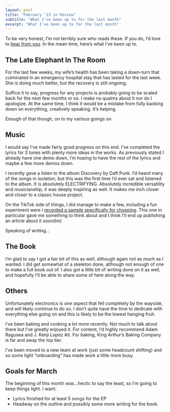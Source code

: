 ```yaml
---
layout: post 
title: "February ‘23 in Review"
subtitle: "What I've been up to for the last month"
excerpt: "What I've been up to for the last month"
--- 
```


To be very honest, I’m not terribly sure who reads these. If you do, I’d love to [hear from you](mailto:aaron.tagliaboschi@gmail.com). In the mean time, here’s what I’ve been up to.

## The Late Elephant In The Room

For the last few weeks, my wife’s health has been taking a down-turn that culminated in an emergency hospital stay that has lasted for the last week. She is doing much better, but the recovery is still ongoing.

Suffice it to say, progress for any projects is probably going to be scaled back for the next few months or so. I make no qualms about it nor do I apologize. At the same time, I think it would be a mistake from fully backing down on everything, creatively speaking. It’s helping.

Enough of that though, on to my various goings on.

## Music

I would say I’ve made fairly good progress on this end. I’ve completed the lyrics for 3 tunes with plenty more ideas in the works. As previously stated I already have one demo down, I’m hoping to have the rest of the lyrics and maybe a few more demos down.

I recently gave a listen to the album Discovery by Daft Punk. I’d heard many of the songs in isolation, but this was the first time I’d ever sat and listened to the album. It is absolutely ELECTRIFYING. Absolutely incredible versatility and musicianship, it was deeply inspiring as well. It makes me inch closer and closer to a classic house project.

On the TikTok side of things, I did manage to make a few, including a fun experiment were I [recorded a sample specifically for chopping](https://www.tiktok.com/@amtunlimited/video/7201716115255627054). This one in particular gave me something to think about and I think I’ll end up publishing an article about it soon(tm)

Speaking of writing…

## The Book

I’m glad to say I got a fair bit of this as well, although again not as much as I wanted. I did get somewhat of a skeleton done, although not enough of one to make a full book out of. I also got a little bit of writing done on it as well, and hopefully I’ll be able to share some of here along the way.

## Others

Unfortunately electronics is one aspect that fell completely by the wayside, and will likely continue to do so. I don’t quite have the time to dedicate with everything else going on and this is likely to be the lowest hanging fruit.

I’ve been baking and cooking a lot more recently. Not much to talk about there but I’ve greatly enjoyed it. For content, I’d highly recommend Adam Ragusea and J. Kenji Lopez Alt. For baking, King Arthur’s Baking Company is far and away the top tier.

I’ve been moved to a new team at work (just some headcount shifting) and so some light “onboarding” has made work a little more busy.

## Goals for March

The beginning of this month was…hectic to say the least, so I’m going to keep things light. I want:

- Lyrics finished for at least 5 songs for the EP
- Headway on the outline and possibly some more writing for the book.
